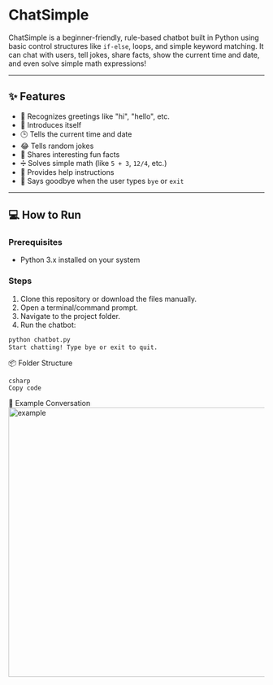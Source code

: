 # ChatSimple
ChatSimple is a beginner-friendly, rule-based chatbot built in Python using basic control structures like `if-else`, loops, and simple keyword matching. It can chat with users, tell jokes, share facts, show the current time and date, and even solve simple math expressions!

---

## ✨ Features

- 👋 Recognizes greetings like "hi", "hello", etc.
- 📛 Introduces itself
- 🕒 Tells the current time and date
- 😂 Tells random jokes
- 🧠 Shares interesting fun facts
- ➗ Solves simple math (like `5 + 3`, `12/4`, etc.)
- 🤖 Provides help instructions
- 👋 Says goodbye when the user types `bye` or `exit`

---

## 💻 How to Run

### Prerequisites

- Python 3.x installed on your system

### Steps

1. Clone this repository or download the files manually.
2. Open a terminal/command prompt.
3. Navigate to the project folder.
4. Run the chatbot:

```bash
python chatbot.py
Start chatting! Type bye or exit to quit.
```
📦 Folder Structure
```
csharp
Copy code
```
🧠 Example Conversation
<img width="1020" height="530" alt="example" src="https://github.com/user-attachments/assets/c1431fba-d5e6-4714-b16c-f66cd9a60e3f" />

